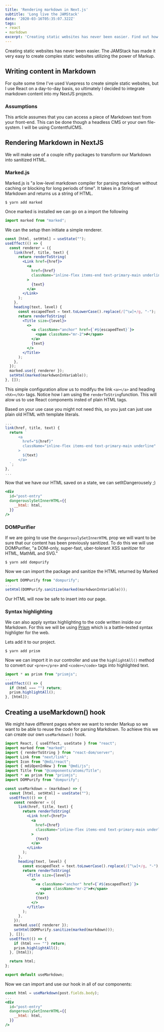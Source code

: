 ```yaml
---
title: 'Rendering markdown in Next.js'
subtitle: 'Long live the JAMStack'
date: '2020-03-16T05:35:07.322Z'
tags:
- react
- markdown
excerpt: 'Creating static websites has never been easier. Find out how to render markdown from any headless CMS or your file system inside your React components.'
---
```


Creating static websites has never been easier. The JAMStack has made it very easy to create complex static websites utilizing the power of Markup.

## Writing content in Markdown
For quite some time I've used Vuepress to create simple static websites, but I use React on a day-to-day basis, so ultimately I decided to integrate markdown content into my NextJS projects.

### Assumptions
This article assumes that you can access a piece of Markdown text from your front-end. This can be done though a headless CMS or your own file-system. I will be using ContentfulCMS.

## Rendering Markdown in NextJS
We will make use of a couple nifty packages to transform our Markdown into sanitized HTML.

### Marked.js
Marked.js is "a low-level markdown compiler for parsing markdown without caching or blocking for long periods of time". It takes in a String of Markdown and returns us a string of HTML.

```shell
$ yarn add marked
```

Once marked is installed we can go on a import the following

```jsx
import marked from "marked";
```

We can the setup then initiate a simple renderer.

```jsx
const [html, setHtml] = useState("");
useEffect(() => {
  const renderer = ({
    link(href, title, text) {
      return renderToString(
        <Link href={href}>
          <a
            href={href}
            className="inline-flex items-end text-primary-main underline"
          >
            {text}
          </a>
        </Link>
      );
    },
    heading(text, level) {
      const escapedText = text.toLowerCase().replace(/[^\w]+/g, "-");
      return renderToString(
        <Title size={level}>
          <>
            <a className="anchor" href={`#${escapedText}`}>
              <span className="mr-2">#</span>
            </a>
            {text}
          </>
        </Title>
      );
    },
  });
  marked.use({ renderer });
  setHtml(marked(markdwonInVariable));
}, []);

```
This simple configuration allow us to modifyu the link `<a></a>` and heading `<hX></hX>` tags. Notice how I am using the `renderToString`function. This will alow us to use React components insted of plain HTML tags.

Based on your use case you might not need this, so you just can just use plain old HTML with template literals.

```jsx
...
link(href, title, text) {
  return `
      <a
        href="${href}"
        className="inline-flex items-end text-primary-main underline"
      >
        ${text}
      </a>
  `;
},
...
```

Now that we have our HTML saved on a state, we can setItDangerousely ;)
```jsx
<div
  id="post-entry"
  dangerouslySetInnerHTML={{
    __html: html,
  }}
/>
```

### DOMPurifier
If we are going to use the `dangerouslySetInnerHTML` prop we will want to be sure that our content has been previously sanitized. To do this we will use DOMPurifier, "a DOM-only, super-fast, uber-tolerant XSS sanitizer for HTML, MathML and SVG."

```shell
$ yarn add dompurify
```

Now we can import the package and sanitize the HTML returned by Marked

```jsx
import DOMPurify from "dompurify";
...
setHtml(DOMPurify.sanitize(marked(markdwonInVariable)));
```

Our HTML will now be safe to insert into our page.

### Syntax highlighting
We can also apply syntax highlighting to the code written inside our Markdown. For this we will be using [Prism](https://prismjs.com/) which is a battle-tested syntax highligter for the web.

Lets add it to our project.
```shell
$ yarn add prism
```
Now we can import it in our controller and use the `highlightAll()` method  to convert our `<pre></pre>` and `<code></code>` tags into highlighted text.

```jsx
import * as prism from "prismjs";
...
useEffect(() => {
  if (html === "") return;
  prism.highlightAll();
}, [html]);
```

## Creating a useMarkdown() hook
We might have different pages where we want to render Markup so we want to be able to reuse the code for parsing Markdown. To achieve this we can create our own `useMarkdown()` hook.

```jsx
import React, { useEffect, useState } from "react";
import marked from "marked";
import { renderToString } from "react-dom/server";
import Link from "next/link";
import Icon from "@mdi/react";
import { mdiOpenInNew } from "@mdi/js";
import Title from "@components/atoms/Title";
import * as prism from "prismjs";
import DOMPurify from "dompurify";

const useMarkdown = (markdown) => {
  const [html, setHtml] = useState("");
  useEffect(() => {
    const renderer = ({
      link(href, title, text) {
        return renderToString(
          <Link href={href}>
            <a
              href={href}
              className="inline-flex items-end text-primary-main underline"
            >
              {text}
            </a>
          </Link>
        );
      },
      heading(text, level) {
        const escapedText = text.toLowerCase().replace(/[^\w]+/g, "-");
        return renderToString(
          <Title size={level}>
            <>
              <a className="anchor" href={`#${escapedText}`}>
                <span className="mr-2">#</span>
              </a>
              {text}
            </>
          </Title>
        );
      },
    });
    marked.use({ renderer });
    setHtml(DOMPurify.sanitize(marked(markdown)));
  }, []);
  useEffect(() => {
    if (html === "") return;
    prism.highlightAll();
  }, [html]);

  return html;
};

export default useMarkdown;
```

Now we can import and use our hook in all of our components:

```jsx
const html = useMarkdown(post.fields.body);
...
<div
  id="post-entry"
  dangerouslySetInnerHTML={{
    __html: html,
  }}
/>
```
